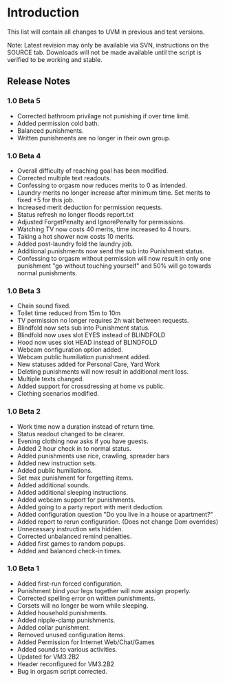 # Introduction #

This list will contain all changes to UVM in previous and test versions.

Note: Latest revision may only be available via SVN, instructions on the SOURCE tab. Downloads will not be made available until the script is verified to be working and stable.

## Release Notes ##
### 1.0 Beta 5 ###
  * Corrected bathroom privilage not punishing if over time limit.
  * Added permission cold bath.
  * Balanced punishments.
  * Written punishments are no longer in their own group.

### 1.0 Beta 4 ###
  * Overall difficulty of reaching goal has been modified.
  * Corrected multiple text readouts.
  * Confessing to orgasm now reduces merits to 0 as intended.
  * Laundry merits no longer increase after minimum time. Set merits to fixed +5 for this job.
  * Increased merit deduction for permission requests.
  * Status refresh no longer floods report.txt
  * Adjusted ForgetPenalty and IgnorePenalty for permissions.
  * Watching TV now costs 40 merits, time increased to 4 hours.
  * Taking a hot shower now costs 10 merits.
  * Added post-laundry fold the laundry job.
  * Additional punishments now send the sub into Punishment status.
  * Confessing to orgasm without permission will now result in only one punishment "go without touching yourself" and 50% will go towards normal punishments.

### 1.0 Beta 3 ###
  * Chain sound fixed.
  * Toilet time reduced from 15m to 10m
  * TV permission no longer requires 2h wait between requests.
  * Blindfold now sets sub into Punishment status.
  * Blindfold now uses slot EYES instead of BLINDFOLD
  * Hood now uses slot HEAD instead of BLINDFOLD
  * Webcam configuration option added.
  * Webcam public humiliation punishment added.
  * New statuses added for Personal Care, Yard Work
  * Deleting punishments will now result in additional merit loss.
  * Multiple texts changed.
  * Added support for crossdressing at home vs public.
  * Clothing scenarios modified.

### 1.0 Beta 2 ###
  * Work time now a duration instead of return time.
  * Status readout changed to be clearer.
  * Evening clothing now asks if you have guests.
  * Added 2 hour check in to normal status.
  * Added punishments use rice, crawling, spreader bars
  * Added new instruction sets.
  * Added public humiliations.
  * Set max punishment for forgetting items.
  * Added additional sounds.
  * Added additional sleeping instructions.
  * Added webcam support for punishments.
  * Added going to a party report with merit deduction.
  * Added configuration question "Do you live in a house or apartment?"
  * Added report to rerun configuration. (Does not change Dom overrides)
  * Unnecessary instruction sets hidden.
  * Corrected unbalanced remind penalties.
  * Added first games to random popups.
  * Added and balanced check-in times.

### 1.0 Beta 1 ###
  * Added first-run forced configuration.
  * Punishment bind your legs together will now assign properly.
  * Corrected spelling error on written punishments.
  * Corsets will no longer be worn while sleeping.
  * Added household punishments.
  * Added nipple-clamp punishments.
  * Added collar punishment.
  * Removed unused configuration items.
  * Added Permission for Internet Web/Chat/Games
  * Added sounds to various activities.
  * Updated for VM3.2B2
  * Header reconfigured for VM3.2B2
  * Bug in orgasm script corrected.